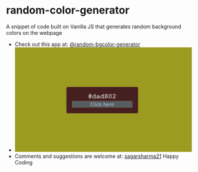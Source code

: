 # random-color-generator
A snippet of code built on Vanilla JS that generates random background colors on the webpage
  
 - Check out this app at: [@random-bgcolor-generator](https://sagarsharma21.github.io/random-color-generator/)
 - ![Screenshot](randombg-gen.png)
 - Comments and suggestions are welcome at: [sagarsharma21](https://github.com/sagarsharma21/random-color-generator/pulls)
   Happy Coding
